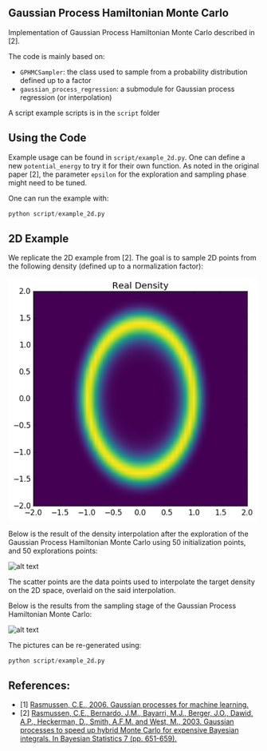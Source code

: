 ## Gaussian Process Hamiltonian Monte Carlo

Implementation of Gaussian Process Hamiltonian Monte Carlo described in [2].

The code is mainly based on:
- `GPHMCSampler`: the class used to sample from a probability distribution defined up to a factor
- `gaussian_process_regression`: a submodule for Gaussian process regression (or interpolation)

A script example scripts is in the `script` folder

## Using the Code

Example usage can be found in `script/example_2d.py`. One can define a new `potential_energy` to try it for their own function.
As noted in the original paper [2], the parameter `epsilon` for the exploration and sampling phase might need to be tuned.

One can run the example with:

```python
python script/example_2d.py 
```

## 2D Example

We replicate the 2D example from [2]. The goal is to sample 2D points from 
the following density (defined up to a normalization factor):

<img src="https://github.com/matthieule/gphmc/blob/master/figures/density.png" alt="alt text" width=500px>

Below is the result of the density interpolation after the exploration of the Gaussian
Process Hamiltonian Monte Carlo using 50 initialization points, and 50 explorations points:

<img src="https://github.com/matthieule/gaussian_process_regression/blob/master/figures/estimation.png" alt="alt text" width=500px>

The scatter points are the data points used to interpolate the target density on the 2D space, overlaid on the said interpolation.

Below is the results from the sampling stage of the Gaussian Process Hamiltonian Monte Carlo:

<img src="https://github.com/matthieule/gaussian_process_regression/blob/master/figures/sample.png" alt="alt text" width=500px>

The pictures can be re-generated using:

```python
python script/example_2d.py 
```

## References:
- [1] [Rasmussen, C.E., 2006. Gaussian processes for machine learning.](http://www.gaussianprocess.org/gpml/chapters/RW.pdf)
- [2] [Rasmussen, C.E., Bernardo, J.M., Bayarri, M.J., Berger, J.O., Dawid, A.P., Heckerman, D., Smith, A.F.M. and West, M., 2003. Gaussian processes to speed up hybrid Monte Carlo for expensive Bayesian integrals. In Bayesian Statistics 7 (pp. 651-659).](http://www.kyb.mpg.de/fileadmin/user_upload/files/publications/pdfs/pdf2080.pdf)
